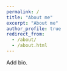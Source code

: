 ```yaml
---
permalink: /
title: "About me"
excerpt: "About me"
author_profile: true
redirect_from: 
  - /about/
  - /about.html
---
```


Add bio. 
